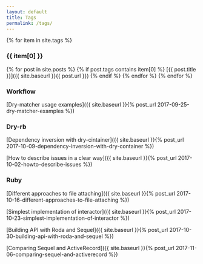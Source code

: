 ```yaml
---
layout: default
title: Tags
permalink: /tags/
---
```


{% for item in site.tags %}
###	{{ item[0] }}

  {% for post in site.posts %}
    {% if post.tags contains item[0] %}
[{{ post.title }}]({{ site.baseurl }}{{ post.url }})
    {% endif %}
  {% endfor %}
{% endfor %}

### Workflow

[Dry-matcher usage examples]({{ site.baseurl }}{% post_url 2017-09-25-dry-matcher-examples %})

### Dry-rb

[Dependency inversion with dry-cintainer]({{ site.baseurl }}{% post_url 2017-10-09-dependency-inversion-with-dry-container %})

[How to describe issues in a clear way]({{ site.baseurl }}{% post_url 2017-10-02-howto-describe-issues %})

### Ruby

[Different approaches to file attaching]({{ site.baseurl }}{% post_url 2017-10-16-different-approaches-to-file-attaching %})

[Simplest implementation of interactor]({{ site.baseurl }}{% post_url 2017-10-23-simplest-implementation-of-interactor %})

[Building API with Roda and Sequel]({{ site.baseurl }}{% post_url 2017-10-30-building-api-with-roda-and-sequel %})

[Comparing Sequel and ActiveRecord]({{ site.baseurl }}{% post_url 2017-11-06-comparing-sequel-and-activerecord %})

